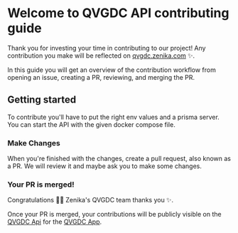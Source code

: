 # Welcome to QVGDC API contributing guide

Thank you for investing your time in contributing to our project! Any contribution you make will be reflected on [qvgdc.zenika.com](https://qvgdc.zenika.com/) :sparkles:.

In this guide you will get an overview of the contribution workflow from opening an issue, creating a PR, reviewing, and merging the PR.

## Getting started

To contribute you'll have to put the right env values and a prisma server. You can start the API with the given docker compose file.

### Make Changes

When you're finished with the changes, create a pull request, also known as a PR.
We will review it and maybe ask you to make some changes.

### Your PR is merged!

Congratulations :tada::tada: Zenika's QVGDC team thanks you :sparkles:.

Once your PR is merged, your contributions will be publicly visible on the [QVGDC Api](https://qvgdc.zenika.com/) for the [QVGDC App](https://qvgdc.zenika.com/).
